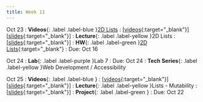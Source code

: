 ```yaml
---
title: Week 11
---
```


Oct 23
: **Videos**{: .label .label-blue }[2D Lists](https://edstem.org/us/courses/41289/lessons/71212)
  : \[[videos](https://www.youtube.com/playlist?list=PLWGqLlpet_GTWn6JcwZ9WY2O4_xgQ0YmV){:target="_blank"}\] \[[slides](https://docs.google.com/presentation/d/1Ym-Bu5SFtUHDSQGpolI7UzMwAAJJls5XeqGojSinj-s){:target="_blank"}\]
: **Lecture**{: .label .label-yellow }2D Lists
  : \[[slides](https://docs.google.com/presentation/d/1DAuDpcLPZwjmIfcJIFKAWZm5L4QQ13Gx7n_3B5x0mS8){:target="_blank"}\]
: **HW**{: .label .label-green }[2D Lists](){:target="_blank"}
  : Due: Oct 16

Oct 24
: **Lab**{: .label .label-purple }Lab 7
  : Due: Oct 24
: **Tech Series**{: .label .label-yellow }Web Development / Accessibility

Oct 25
: **Videos**{: .label .label-blue }[]()
  : \[[videos](){:target="_blank"}\] \[[slides](){:target="_blank"}\]
: **Lecture**{: .label .label-yellow }Lists - Mutability
  : \[[slides](){:target="_blank"}\]
: **Project**{: .label .label-green }[]()
  : Due: Oct 22
